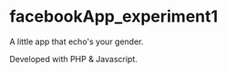 facebookApp_experiment1
=======================

A little app that echo's your gender.

Developed with PHP & Javascript.
